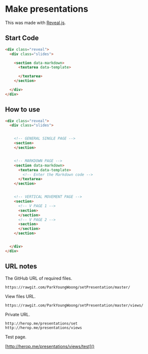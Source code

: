 # Make presentations

This was made with [Reveal.js](https://github.com/hakimel/reveal.js/).

## Start Code

```html
<div class="reveal">
  <div class="slides">

    <section data-markdown>
      <textarea data-template>

      </textarea>
    </section>

  </div>
</div>
```

## How to use

```html
<div class="reveal">
  <div class="slides">


    <!-- GENERAL SINGLE PAGE -->
    <section>
    </section>


    <!-- MARKDOWN PAGE -->
    <section data-markdown>
      <textarea data-template>
        <!-- Enter the Markdown code -->
      </textarea>
    </section>


    <!-- VERTICAL MOVEMENT PAGE -->
    <section>
      <!-- V PAGE 1 -->
      <section>
      </section>
      <!-- V PAGE 2 -->
      <section>
      </section>
    </section>


  </div>
</div>
```

## URL notes

The GitHub URL of required files.

```
https://rawgit.com/ParkYoungWoong/setPresentation/master/
```

View files URL.

```
https://rawgit.com/ParkYoungWoong/setPresentation/master/views/
```

Private URL.

```
http://herop.me/presentations/set
http://herop.me/presentations/views
```

Test page.

[http://herop.me/presentations/views/test]()
